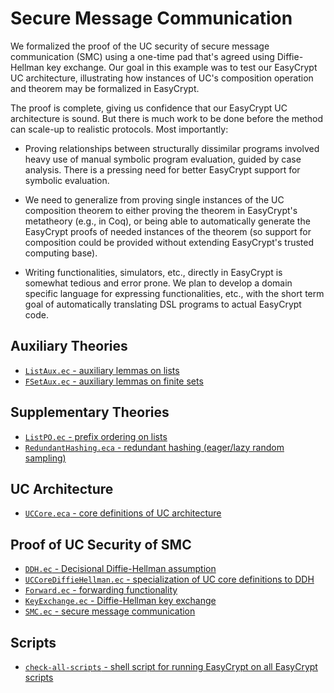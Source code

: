 Secure Message Communication
====================================================================

We formalized the proof of the UC security of secure message
communication (SMC) using a one-time pad that's agreed using
Diffie-Hellman key exchange. Our goal in this example was to test our
EasyCrypt UC architecture, illustrating how instances of UC's
composition operation and theorem may be formalized in EasyCrypt.

The proof is complete, giving us confidence that our EasyCrypt UC
architecture is sound. But there is much work to be done before
the method can scale-up to realistic protocols. Most importantly:

* Proving relationships between structurally dissimilar programs involved
  heavy use of manual symbolic program evaluation, guided by case
  analysis. There is a pressing need for better EasyCrypt support for
  symbolic evaluation.

* We need to generalize from proving single instances of the UC
  composition theorem to either proving the theorem in EasyCrypt's
  metatheory (e.g., in Coq), or being able to automatically generate
  the EasyCrypt proofs of needed instances of the theorem (so support
  for composition could be provided without extending EasyCrypt's trusted
  computing base).

* Writing functionalities, simulators, etc., directly in EasyCrypt is
  somewhat tedious and error prone. We plan to develop a domain
  specific language for expressing functionalities, etc., with the
  short term goal of automatically translating DSL programs to actual
  EasyCrypt code.

Auxiliary Theories
--------------------------------------------------------------------

* [`ListAux.ec` - auxiliary lemmas on lists](ListAux.ec)
* [`FSetAux.ec` - auxiliary lemmas on finite sets](FSetAux.ec)

Supplementary Theories
--------------------------------------------------------------------

* [`ListPO.ec` - prefix ordering on lists](ListPO.ec)
* [`RedundantHashing.eca` - redundant hashing (eager/lazy random
   sampling)](RedundantHashing.eca)

UC Architecture
--------------------------------------------------------------------
* [`UCCore.eca` - core definitions of UC architecture](UCCore.eca)

Proof of UC Security of SMC
--------------------------------------------------------------------

* [`DDH.ec` - Decisional Diffie-Hellman assumption](DDH.ec)
* [`UCCoreDiffieHellman.ec` - specialization of UC core definitions
   to DDH](UCCoreDiffieHellman.ec)
* [`Forward.ec` - forwarding functionality](Forward.ec)
* [`KeyExchange.ec` - Diffie-Hellman key exchange](KeyExchange.ec)
* [`SMC.ec` - secure message communication](SMC.ec)

Scripts
--------------------------------------------------------------------

* [`check-all-scripts` - shell script for running EasyCrypt on
   all EasyCrypt scripts](check-all-scripts)
